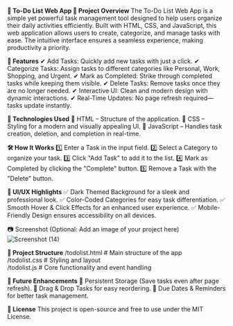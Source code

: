 **📝 To-Do List Web App
🚀 Project Overview**
The To-Do List Web App is a simple yet powerful task management tool designed to help users organize their daily activities efficiently. Built with HTML, CSS, and JavaScript, this web application allows users to create, categorize, and manage tasks with ease. The intuitive interface ensures a seamless experience, making productivity a priority.

**🎯 Features**
✔ Add Tasks: Quickly add new tasks with just a click.
✔ Categorize Tasks: Assign tasks to different categories like Personal, Work, Shopping, and Urgent.
✔ Mark as Completed: Strike through completed tasks while keeping them visible.
✔ Delete Tasks: Remove tasks once they are no longer needed.
✔ Interactive UI: Clean and modern design with dynamic interactions.
✔ Real-Time Updates: No page refresh required—tasks update instantly.

**📌 Technologies Used**
🔹 HTML – Structure of the application.
🔹 CSS – Styling for a modern and visually appealing UI.
🔹 JavaScript – Handles task creation, deletion, and completion in real-time.

**🛠 How It Works**
1️⃣ Enter a Task in the input field.
2️⃣ Select a Category to organize your task.
3️⃣ Click "Add Task" to add it to the list.
4️⃣ Mark as Completed by clicking the "Complete" button.
5️⃣ Remove a Task with the "Delete" button.

**🎨 UI/UX Highlights**
✅ Dark Themed Background for a sleek and professional look.
✅ Color-Coded Categories for easy task differentiation.
✅ Smooth Hover & Click Effects for an enhanced user experience.
✅ Mobile-Friendly Design ensures accessibility on all devices.

📷 Screenshot (Optional: Add an image of your project here)
![Screenshot (14)](https://github.com/user-attachments/assets/e6361938-0071-44df-9e4b-2182c34b6c10)


**📂 Project Structure**
/todolist.html      # Main structure of the app  
/todolist.css       # Styling and layout  
/todolist.js        # Core functionality and event handling  

**📌 Future Enhancements**
🔹 Persistent Storage (Save tasks even after page refresh).
🔹 Drag & Drop Tasks for easy reordering.
🔹 Due Dates & Reminders for better task management.

**📜 License**
This project is open-source and free to use under the MIT License.
